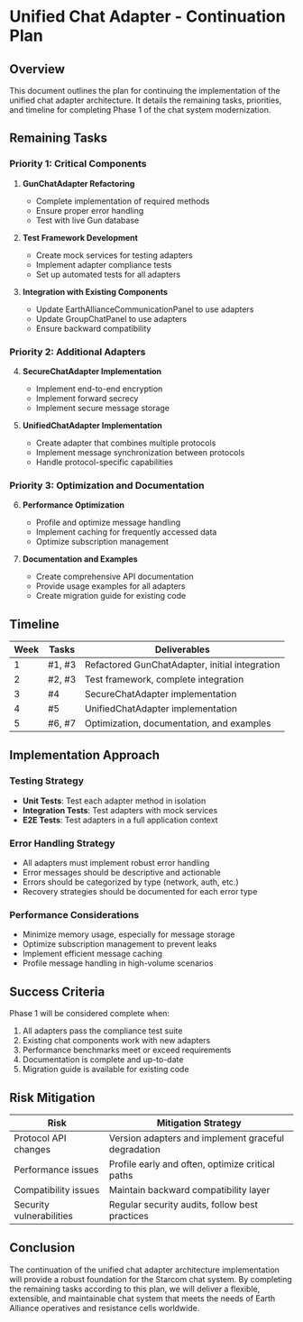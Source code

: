 # Unified Chat Adapter - Continuation Plan

## Overview

This document outlines the plan for continuing the implementation of the unified chat adapter architecture. It details the remaining tasks, priorities, and timeline for completing Phase 1 of the chat system modernization.

## Remaining Tasks

### Priority 1: Critical Components

1. **GunChatAdapter Refactoring**
   - Complete implementation of required methods
   - Ensure proper error handling
   - Test with live Gun database

2. **Test Framework Development**
   - Create mock services for testing adapters
   - Implement adapter compliance tests
   - Set up automated tests for all adapters

3. **Integration with Existing Components**
   - Update EarthAllianceCommunicationPanel to use adapters
   - Update GroupChatPanel to use adapters
   - Ensure backward compatibility

### Priority 2: Additional Adapters

4. **SecureChatAdapter Implementation**
   - Implement end-to-end encryption
   - Implement forward secrecy
   - Implement secure message storage

5. **UnifiedChatAdapter Implementation**
   - Create adapter that combines multiple protocols
   - Implement message synchronization between protocols
   - Handle protocol-specific capabilities

### Priority 3: Optimization and Documentation

6. **Performance Optimization**
   - Profile and optimize message handling
   - Implement caching for frequently accessed data
   - Optimize subscription management

7. **Documentation and Examples**
   - Create comprehensive API documentation
   - Provide usage examples for all adapters
   - Create migration guide for existing code

## Timeline

| Week | Tasks | Deliverables |
|------|-------|--------------|
| 1    | #1, #3 | Refactored GunChatAdapter, initial integration |
| 2    | #2, #3 | Test framework, complete integration |
| 3    | #4    | SecureChatAdapter implementation |
| 4    | #5    | UnifiedChatAdapter implementation |
| 5    | #6, #7 | Optimization, documentation, and examples |

## Implementation Approach

### Testing Strategy

- **Unit Tests**: Test each adapter method in isolation
- **Integration Tests**: Test adapters with mock services
- **E2E Tests**: Test adapters in a full application context

### Error Handling Strategy

- All adapters must implement robust error handling
- Error messages should be descriptive and actionable
- Errors should be categorized by type (network, auth, etc.)
- Recovery strategies should be documented for each error type

### Performance Considerations

- Minimize memory usage, especially for message storage
- Optimize subscription management to prevent leaks
- Implement efficient message caching
- Profile message handling in high-volume scenarios

## Success Criteria

Phase 1 will be considered complete when:

1. All adapters pass the compliance test suite
2. Existing chat components work with new adapters
3. Performance benchmarks meet or exceed requirements
4. Documentation is complete and up-to-date
5. Migration guide is available for existing code

## Risk Mitigation

| Risk | Mitigation Strategy |
|------|---------------------|
| Protocol API changes | Version adapters and implement graceful degradation |
| Performance issues | Profile early and often, optimize critical paths |
| Compatibility issues | Maintain backward compatibility layer |
| Security vulnerabilities | Regular security audits, follow best practices |

## Conclusion

The continuation of the unified chat adapter architecture implementation will provide a robust foundation for the Starcom chat system. By completing the remaining tasks according to this plan, we will deliver a flexible, extensible, and maintainable chat system that meets the needs of Earth Alliance operatives and resistance cells worldwide.
